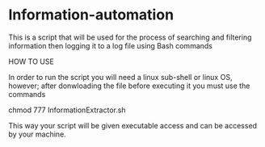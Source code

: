 # Information-automation

This is a script that will be used for the process of searching and filtering information then logging it to a log file using Bash commands



HOW TO USE

In order to run the script you will need a linux sub-shell or linux OS, however; after donwloading the file before executing it you must use the commands 

chmod 777 InformationExtractor.sh 

This way your script will be given executable access and can be accessed by your machine.
